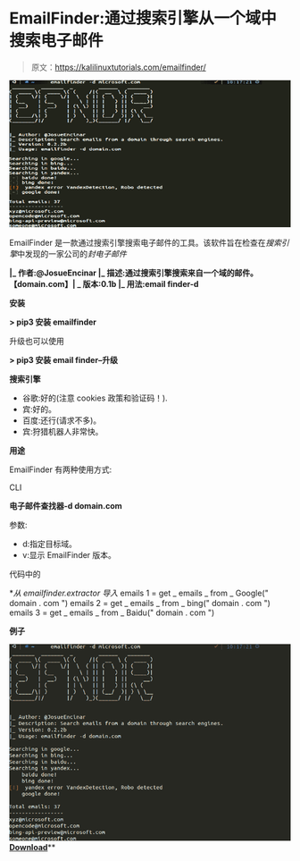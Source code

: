 # EmailFinder:通过搜索引擎从一个域中搜索电子邮件

> 原文：<https://kalilinuxtutorials.com/emailfinder/>

[![EmailFinder : Search Emails From A Domain Through Search Engines](img/50a3579dbca796b1796c332a3215f30f.png "EmailFinder : Search Emails From A Domain Through Search Engines")](https://1.bp.blogspot.com/-_iWo8-PMy4g/YMyMtpnpMuI/AAAAAAAAJj0/ifl69A-6hmUm2UBcg13F7JD-aZmswZ2tACLcBGAsYHQ/s728/EmailFinder_3%25281%2529.png)

EmailFinder 是一款通过搜索引擎搜索电子邮件的工具。该软件旨在检查在*搜索引擎*中发现的一家公司的*封电子邮件*

**|_ 作者:@JosueEncinar
|_ 描述:通过搜索引擎搜索来自一个域的邮件。【domain.com】| _ 版本:0.1b
|_ 用法:email finder-d**

**安装**

**> pip3 安装 emailfinder**

升级也可以使用

**> pip3 安装 email finder–升级**

**搜索引擎**

*   谷歌:好的(注意 cookies 政策和验证码！).
*   宾:好的。
*   百度:还行(请求不多)。
*   宾:狩猎机器人非常快。

**用途**

EmailFinder 有两种使用方式:

CLI

**电子邮件查找器-d domain.com**

参数:

*   d:指定目标域。
*   v:显示 EmailFinder 版本。

代码中的

 **从 emailfinder.extractor 导入*
emails 1 = get _ emails _ from _ Google(" domain . com ")
emails 2 = get _ emails _ from _ bing(" domain . com ")
emails 3 = get _ emails _ from _ Baidu(" domain . com ")

**例子**

![](img/b9d709e24fa0f1e6e90de87409dab3e8.png)[**Download**](https://github.com/Josue87/EmailFinder)**